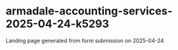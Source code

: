 # armadale-accounting-services-2025-04-24-k5293
Landing page generated from form submission on 2025-04-24

